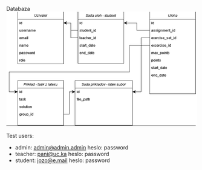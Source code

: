 Databaza
![databaza](./db.png)

Test users:
- admin: admin@admin.admin   heslo: password
- teacher: pani@uc.ka        heslo: password
- student: jozo@e.mail       heslo: password
